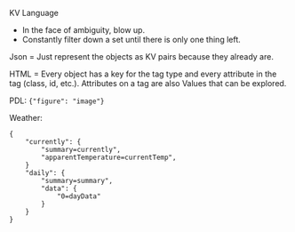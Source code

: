 KV Language

* In the face of ambiguity, blow up.
* Constantly filter down a set until there is only one thing left.

Json = Just represent the objects as KV pairs because they already are.

HTML = Every object has a key for the tag type and every attribute in the tag
(class, id, etc.). Attributes on a tag are also Values that can be explored.

PDL:
`{"figure": "image"}`

Weather:
```
{
    "currently": {
        "summary=currently",
        "apparentTemperature=currentTemp",
    }
    "daily": {
        "summary=summary",
        "data": {
            "0=dayData"
        }
    }
}
```
